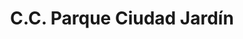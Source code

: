 ---
title: "C.C. Parque Ciudad Jardín"
url: /barranquilla/c-c-parque-ciudad-jardin/
shop: Einkaufszentrum
---